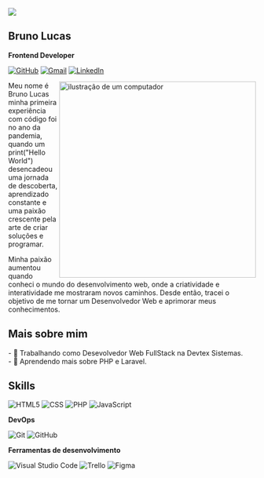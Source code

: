 ![](https://komarev.com/ghpvc/?username=brunodevinfocomputer&color=006bed)
## Bruno Lucas
**Frontend Developer**

<p align="left">

[![GitHub](https://img.shields.io/github/followers/brunodevinfocomputer?label=follow&style=social)](https://github.com/brunodevinfocomputer)
  <a href="https://mail.google.com/mail/?view=cm&fs=1&to=devbrunolucas@gmail.com.br" title="Gmail">
  <img src="https://img.shields.io/badge/-brunodevinfocomputer@gmail.com-986dff?style=flat-square&labelColor=986dff&logo=gmail&logoColor=white&link=https://mail.google.com/mail/?view=cm&fs=1&to=devbrunolucas@gmail.com.br" alt="Gmail"/></a>
  <a href="https://www.linkedin.com/in/bruno-lucas-b64910254/" title="LinkedIn">
  <img src="https://img.shields.io/badge/-devbrunolucas-986dff?style=flat-square&logo=Linkedin&logoColor=white&link=https://www.linkedin.com/in/bruno-lucas-b64910254/" alt="LinkedIn"/></a>
  
</p>


<img src="https://raw.githubusercontent.com/MicaelliMedeiros/micaellimedeiros/master/image/computer-illustration.png" alt="ilustração de um computador" min-width="400px" max-width="400px" width="400px" align="right">

<p align="left"> 
Meu nome é Bruno Lucas minha primeira experiência com código foi no ano da pandemia, quando um print("Hello World") desencadeou uma jornada de descoberta, aprendizado constante e uma paixão crescente pela arte de criar soluções e programar.

Minha paixão aumentou quando conheci o mundo do desenvolvimento web, onde a criatividade e interatividade me mostraram novos caminhos. Desde então, tracei o objetivo de me tornar um Desenvolvedor Web e aprimorar meus conhecimentos.

</p>


## Mais sobre mim
<p align="left">  
  - 💼 Trabalhando como Desevolvedor Web FullStack na Devtex Sistemas. <br>
  - 🌱 Aprendendo mais sobre PHP e Laravel.
</p>

## Skills
<p align="left">

  ![HTML5](https://img.shields.io/badge/-HTML5-333333?style=flat&logo=HTML5&logoColor=48E525)
  ![CSS](https://img.shields.io/badge/-CSS3-333333?style=flat&logo=CSS3&logoColor=48E525)
  ![PHP](https://img.shields.io/badge/-PHP-333333?style=flat&logo=php&logoColor=48E525)
  ![JavaScript](https://img.shields.io/badge/-JavaScript-333333?style=flat&logo=javascript&logoColor=48E525)

</p>

**DevOps**

![Git](https://img.shields.io/badge/-Git-333333?style=flat&logo=git&logoColor=986dff1)
![GitHub](https://img.shields.io/badge/-GitHub-333333?style=flat&logo=github&logoColor=986dff)


**Ferramentas de desenvolvimento**

![Visual Studio Code](https://img.shields.io/badge/-Visual%20Studio%20Code-333333?style=flat&logo=visual-studio-code&logoColor=48E525)
![Trello](https://img.shields.io/badge/-Trello-333333?style=flat&logo=trello&logoColor=48E525)
![Figma](https://img.shields.io/badge/-Figma-333333?style=flat&logo=figma&logoColor=48E525)

<br/>



